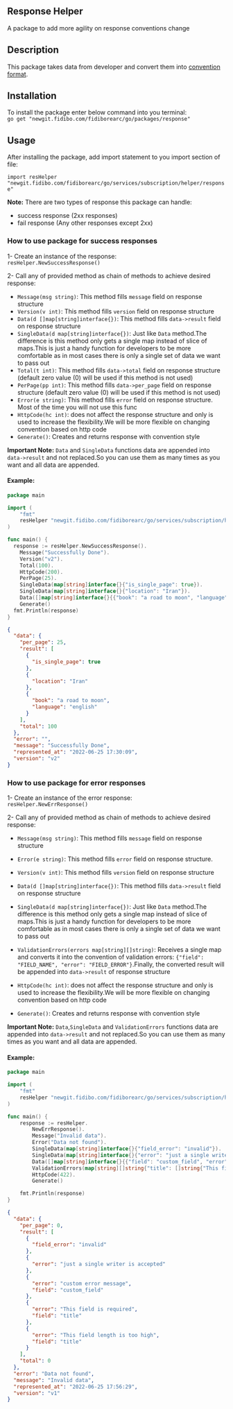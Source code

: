 ## Response Helper
A package to add more agility on response conventions change
## Description
This package takes data from developer and convert them into [convention format](https://conf.fidibo.com/x/kwL).

## Installation
To install the package enter below command into you terminal:  
`go get "newgit.fidibo.com/fidiborearc/go/packages/response"`
## Usage
After installing the package, add import statement to you import section of file:

`import resHelper "newgit.fidibo.com/fidiborearc/go/services/subscription/helper/response"`  

**Note:** There are two types of response this package can handle:
- success response (2xx responses)
- fail response (Any other responses except 2xx)

### How to use package for success responses
1- Create an instance of the response:  
`resHelper.NewSuccessResponse()`

2- Call any of provided method as chain of methods to achieve desired response:
- `Message(msg string)`: This method fills `message` field on response structure
- `Version(v int)`: This method fills `version` field on response structure
- `Data(d []map[string]interface{})`: This method fills `data->result` field on response structure
- `SingleData(d map[string]interface{})`: Just like `Data` method.The difference is this method only gets a single map 
instead of slice of maps.This is just a handy function for developers to be more comfortable as in most cases there is
  only a single set of data we want to pass out
- `Total(t int)`: This method fills `data->total` field on response structure (default zero value (0) will be used if
this method is not used)
- `PerPage(pp int)`: This method fills `data->per_page` field on response structure (default zero value (0) will be used if
  this method is not used)
- `Error(e string)`: This method fills `error` field on response structure. Most of the time you will not use this func
- `HttpCode(hc int)`: does not affect the response structure and only is used to increase the flexibility.We will be more
    flexible on changing convention based on http code
- `Generate()`: Creates and returns response with convention style

**Important Note:** `Data` and `SingleData` functions data are appended into `data->result` and not replaced.So you can
use them as many times as you want and all data are appended.
#### Example:
```go
package main

import (
	"fmt"
	resHelper "newgit.fidibo.com/fidiborearc/go/services/subscription/helper/response"
)

func main() {
  response := resHelper.NewSuccessResponse().
    Message("Successfully Done").
    Version("v2").
    Total(100).
    HttpCode(200).
    PerPage(25).
    SingleData(map[string]interface{}{"is_single_page": true}).
    SingleData(map[string]interface{}{"location": "Iran"}).
    Data([]map[string]interface{}{{"book": "a road to moon", "language": "english"}}).
    Generate()
  fmt.Println(response)
}

```

```json
{
  "data": {
    "per_page": 25,
    "result": [
      {
        "is_single_page": true
      },
      {
        "location": "Iran"
      },
      {
        "book": "a road to moon",
        "language": "english"
      }
    ],
    "total": 100
  },
  "error": "",
  "message": "Successfully Done",
  "represented_at": "2022-06-25 17:30:09",
  "version": "v2"
}
```

### How to use package for error responses
1- Create an instance of the error response:  
`resHelper.NewErrResponse()`

2- Call any of provided method as chain of methods to achieve desired response:
- `Message(msg string)`: This method fills `message` field on response structure
- `Error(e string)`: This method fills `error` field on response structure.
- `Version(v int)`: This method fills `version` field on response structure
- `Data(d []map[string]interface{})`: This method fills `data->result` field on response structure
- `SingleData(d map[string]interface{})`: Just like `Data` method.The difference is this method only gets a single map
  instead of slice of maps.This is just a handy function for developers to be more comfortable as in most cases there is
only a single set of data we want to pass out
- `ValidationErrors(errors map[string][]string)`: Receives a single map and converts it into the convention of validation
errors: `{"field": "FIELD_NAME", "error": "FIELD_ERROR"}`.Finally, the converted result will be appended into `data->result`
of response structure
- `HttpCode(hc int)`: does not affect the response structure and only is used to increase the flexibility.We will be more 
flexible on changing convention based on http code

- `Generate()`: Creates and returns response with convention style

**Important Note:** `Data`,`SingleData` and `ValidationErrors` functions data are appended into `data->result` and not replaced.So you can
use them as many times as you want and all data are appended.
#### Example:
```go
package main

import (
	"fmt"
	resHelper "newgit.fidibo.com/fidiborearc/go/services/subscription/helper/response"
)

func main() {
	response := resHelper.
		NewErrResponse().
		Message("Invalid data").
		Error("Data not found").
		SingleData(map[string]interface{}{"field_error": "invalid"}).
		SingleData(map[string]interface{}{"error": "just a single writer is accepted"}).
		Data([]map[string]interface{}{{"field": "custom_field", "error": "custom error message"}}).
		ValidationErrors(map[string][]string{"title": []string{"This field is required", "This field length is too high"}}).
		HttpCode(422).
		Generate()

    fmt.Println(response)
}

```

```json
{
  "data": {
    "per_page": 0,
    "result": [
      {
        "field_error": "invalid"
      },
      {
        "error": "just a single writer is accepted"
      },
      {
        "error": "custom error message",
        "field": "custom_field"
      },
      {
        "error": "This field is required",
        "field": "title"
      },
      {
        "error": "This field length is too high",
        "field": "title"
      }
    ],
    "total": 0
  },
  "error": "Data not found",
  "message": "Invalid data",
  "represented_at": "2022-06-25 17:56:29",
  "version": "v1"
}
```
